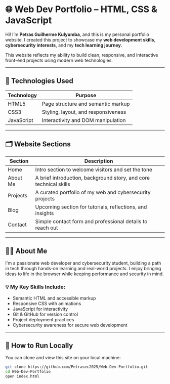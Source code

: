 # 🌐 Web Dev Portfolio – HTML, CSS & JavaScript

Hi! I’m **Petras Guilherme Kulyumba**, and this is my personal portfolio website. I created this project to showcase my **web development skills**, **cybersecurity interests**, and my **tech learning journey**.

This website reflects my ability to build clean, responsive, and interactive front-end projects using modern web technologies.

---

## 🧰 Technologies Used

| Technology | Purpose                            |
|------------|------------------------------------|
| HTML5      | Page structure and semantic markup |
| CSS3       | Styling, layout, and responsiveness|
| JavaScript | Interactivity and DOM manipulation |

---

## 🗂 Website Sections

| Section   | Description                                                                 |
|-----------|-----------------------------------------------------------------------------|
| Home      | Intro section to welcome visitors and set the tone                          |
| About Me  | A brief introduction, background story, and core technical skills           |
| Projects  | A curated portfolio of my web and cybersecurity projects                    |
| Blog      | Upcoming section for tutorials, reflections, and insights                   |
| Contact   | Simple contact form and professional details to reach out                   |

---

## 👨‍💻 About Me

I'm a passionate web developer and cybersecurity student, building a path in tech through hands-on learning and real-world projects. I enjoy bringing ideas to life in the browser while keeping performance and security in mind.

### 💡 My Key Skills Include:

- Semantic HTML and accessible markup  
- Responsive CSS with animations  
- JavaScript for interactivity  
- Git & GitHub for version control  
- Project deployment practices  
- Cybersecurity awareness for secure web development

---

## 🚀 How to Run Locally

You can clone and view this site on your local machine:

```bash
git clone https://github.com/Petrasec2025/Web-Dev-Portfolio.git
cd Web-Dev-Portfolio
open index.html
